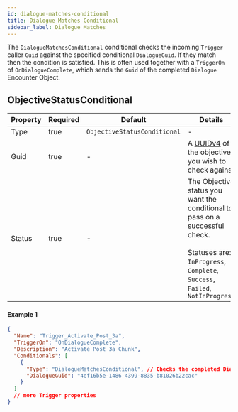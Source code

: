 ```yaml
---
id: dialogue-matches-conditional
title: Dialogue Matches Conditional
sidebar_label: Dialogue Matches
---
```


The `DialogueMatchesConditional` conditional checks the incoming `Trigger` caller `Guid` against the specified conditional `DialogueGuid`. If they match then the condition is satisfied. This is often used together with a `TriggerOn` of `OnDialogueComplete`, which sends the `Guid` of the completed `Dialogue` Encounter Object.

## ObjectiveStatusConditional

| Property | Required | Default                      | Details                                                                                                                                                              |
| -------- | -------- | ---------------------------- | -------------------------------------------------------------------------------------------------------------------------------------------------------------------- |
| Type     | true     | `ObjectiveStatusConditional` | -                                                                                                                                                                    |
| Guid     | true     | -                            | A [UUIDv4](https://www.uuidgenerator.net/) of the objective you wish to check against                                                                                |
| Status   | true     | -                            | The Objective status you want the conditional to pass on a successful check.<br /><br />Statuses are: `InProgress`, `Complete`, `Success`, `Failed`, `NotInProgress` |

#### Example 1

```json
{
  "Name": "Trigger_Activate_Post_3a",
  "TriggerOn": "OnDialogueComplete",
  "Description": "Activate Post 3a Chunk",
  "Conditionals": [
    {
      "Type": "DialogueMatchesConditional", // Checks the completed Dialogue Guid against the specified DialogueGuid below
      "DialogueGuid": "4ef16b5e-1486-4399-8835-b81026b22cac"
    }
  ]
  // more Trigger properties
}
```
